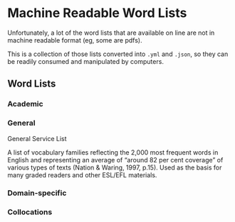 # Machine Readable Word Lists

Unfortunately, a lot of the word lists that are available on line are not in
machine readable format (eg, some are pdfs).

This is a collection of those lists converted into `.yml` and `.json`, so they
can be readily consumed and manipulated by computers.

## Word Lists

### Academic

### General

General Service List

A list of vocabulary families reflecting the 2,000 most frequent words in English and representing an average of “around 82 per cent coverage” of various types of texts (Nation & Waring, 1997, p.15). Used as the basis for many graded readers and other ESL/EFL materials.

### Domain-specific

### Collocations
